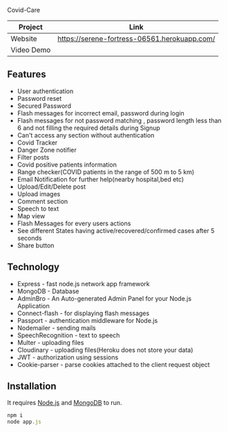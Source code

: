 Covid-Care

| Project | Link |
| ------ | ------ |
| Website |   https://serene-fortress-06561.herokuapp.com/
| Video Demo | 

## Features
- User authentication
- Password reset
- Secured Password
- Flash messages for incorrect email, password during login
- Flash messages for not password matching , password length less than 6 and not filling the required details during Signup
- Can't access any section without authentication
- Covid Tracker
- Danger Zone notifier
- Filter posts
- Covid positive patients information
- Range checker(COVID patients in the range of 500 m to 5 km)
- Email Notification for further help(nearby hospital,bed etc)
- Upload/Edit/Delete post 
- Upload images
- Comment section
- Speech to text
- Map view
- Flash Messages for every users actions
- See different States having active/recovered/confirmed cases after 5 seconds
- Share button

## Technology
- Express - fast node.js network app framework 
- MongoDB - Database
- AdminBro - An Auto-generated Admin Panel for your Node.js Application
- Connect-flash - for displaying flash messages
- Passport - authentication middleware for Node.js
- Nodemailer - sending mails
- SpeechRecognition - text to speech
- Multer - uploading files
- Cloudinary - uploading files(Heroku does not store your data)
- JWT - authorization using sessions
- Cookie-parser - parse cookies attached to the client request object

## Installation

It requires [Node.js](https://nodejs.org/) and [MongoDB](https://www.mongodb.com/) to run.
```javascript
npm i
node app.js
```
